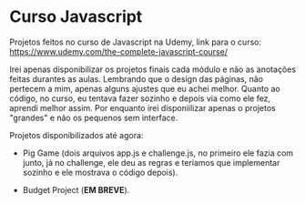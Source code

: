 # Curso Javascript

Projetos feitos no curso de Javascript na Udemy, link para o curso: https://www.udemy.com/the-complete-javascript-course/

Irei apenas disponibilizar os projetos finais cada módulo e não as anotações feitas durantes as aulas. Lembrando que o design
das páginas, não pertecem a mim, apenas alguns ajustes que eu achei melhor. Quanto ao código, no curso, eu tentava fazer sozinho
e depois via como ele fez, aprendi melhor assim. Por enquanto irei disponiilizar apenas o projetos "grandes" e não os pequenos sem interface.

Projetos disponibilizados até agora:

- Pig Game (dois arquivos app.js e challenge.js, no primeiro ele fazia com junto, já no challenge, ele deu as regras e teriamos
que implementar sozinho e ele mostrava o código depois).

- Budget Project (**EM BREVE**).
